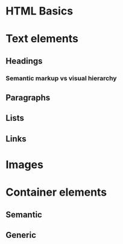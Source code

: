 # HTML Basics

# Text elements

## Headings

### Semantic markup vs visual hierarchy

## Paragraphs

## Lists

## Links

# Images

# Container elements

## Semantic

## Generic
